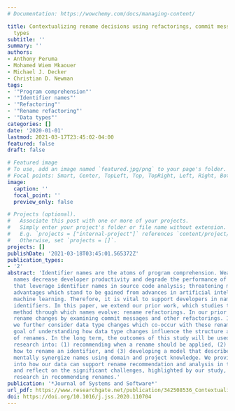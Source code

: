 ```yaml
---
# Documentation: https://wowchemy.com/docs/managing-content/

title: Contextualizing rename decisions using refactorings, commit messages, and data
  types
subtitle: ''
summary: ''
authors:
- Anthony Peruma
- Mohamed Wiem Mkaouer
- Michael J. Decker
- Christian D. Newman
tags:
- '"Program comprehension"'
- '"Identifier names"'
- '"Refactoring"'
- '"Rename refactoring"'
- '"Data types"'
categories: []
date: '2020-01-01'
lastmod: 2021-03-17T23:45:02-04:00
featured: false
draft: false

# Featured image
# To use, add an image named `featured.jpg/png` to your page's folder.
# Focal points: Smart, Center, TopLeft, Top, TopRight, Left, Right, BottomLeft, Bottom, BottomRight.
image:
  caption: ''
  focal_point: ''
  preview_only: false

# Projects (optional).
#   Associate this post with one or more of your projects.
#   Simply enter your project's folder or file name without extension.
#   E.g. `projects = ["internal-project"]` references `content/project/deep-learning/index.md`.
#   Otherwise, set `projects = []`.
projects: []
publishDate: '2021-03-18T03:45:01.565372Z'
publication_types:
- '2'
abstract: 'Identifier names are the atoms of program comprehension. Weak identifier
  names decrease developer productivity and degrade the performance of automated approaches
  that leverage identifier names in source code analysis; threatening many of the
  advantages which stand to be gained from advances in artificial intelligence and
  machine learning. Therefore, it is vital to support developers in naming and renaming
  identifiers. In this paper, we extend our prior work, which studies the primary
  method through which names evolve: rename refactorings. In our prior work, we contextualize
  rename changes by examining commit messages and other refactorings. In this extension,
  we further consider data type changes which co-occur with these renames, with a
  goal of understanding how data type changes influence the structure and semantics
  of renames. In the long term, the outcomes of this study will be used to support
  research into: (1) recommending when a rename should be applied, (2) recommending
  how to rename an identifier, and (3) developing a model that describes how developers
  mentally synergize names using domain and project knowledge. We provide insights
  into how our data can support rename recommendation and analysis in the future,
  and reflect on the significant challenges, highlighted by our study, for future
  research in recommending renames.'
publication: '*Journal of Systems and Software*'
url_pdf: https://www.researchgate.net/publication/342508536_Contextualizing_rename_decisions_using_refactorings_commit_messages_and_data_types
doi: https://doi.org/10.1016/j.jss.2020.110704
---
```

